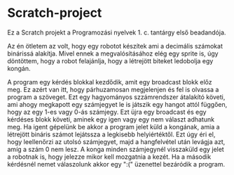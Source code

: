 # Scratch-project

Ez a Scratch projekt a Programozási nyelvek 1. c. tantárgy első beadandója. 

Az én ötletem az volt, hogy egy robotot készítek ami a decimális számokat binárissá alakítja. Mivel ennek a megvalósításához elég egy sprite is, úgy döntöttem, hogy a robot felajánlja, hogy a létrejött biteket ledobolja egy kongán.

A program egy kérdés blokkal kezdődik, amit egy broadcast blokk előz meg. Ez azért van itt, hogy párhuzamosan megjelenjen és fel is olvassa a program a szöveget. Ezt egy hagyományos szzámrendszer átalakító követi, ami ahogy megkapott egy számjegyet le is játszik egy hangot attól függően, hogy az egy 1-es vagy 0-ás számjegy.
Ezt üjra egy broadcast és egy kérdéses blokk követi, aminek egy igen vagy egy nem választ adhatunk meg. Ha igent gépelünk be akkor a program jelet küld a kongának, amia a létrejött bináris számot lejátssza a legkisebb helyiértéktől. Ezt úgy éri el, hogy leellenőrzi az utolsó számjegyet, majd a hangfelvétel után levágja azt, amíg a szám 0 nem lesz.
A konga minden számjegynél visszaküld egy jelet a robotnak is, hogy jelezze mikor kell mozgatnia a kezét.
Ha a második kérdésnél nemet válaszolunk akkor egy ":(" üzenettel bezáródik a program.

